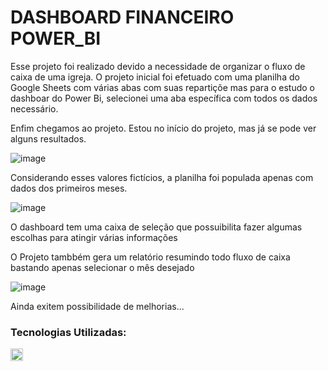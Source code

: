 # DASHBOARD FINANCEIRO POWER_BI

Esse projeto foi realizado devido a necessidade de organizar o fluxo de caixa de uma igreja.
O projeto inicial foi efetuado com uma planilha do Google Sheets com várias abas com suas repartiçõe
mas para o estudo o dashboar do Power Bi, selecionei uma aba específica  com todos os dados necessário.

Enfim chegamos ao projeto.
Estou no início do projeto, mas já se pode ver alguns resultados.

![image](https://github.com/alessandragalvaos/DASHBOAR_FINANCEIRO_POWER_BI/assets/156546129/707efb37-f7f1-4241-b0ec-0aab73f70c59)


Considerando esses valores fictícios, a planilha foi populada apenas com dados dos primeiros meses.

![image](https://github.com/alessandragalvaos/DASHBOAR_FINANCEIRO_POWER_BI/assets/156546129/18814bf3-bdf7-439a-afda-528e856c3881)

O dashboard tem uma caixa de seleção que possuibilita fazer algumas escolhas para atingir várias informações



O Projeto tambbém gera um relatório resumindo todo fluxo de caixa bastando apenas selecionar o mês desejado


![image](https://github.com/alessandragalvaos/DASHBOAR_FINANCEIRO_POWER_BI/assets/156546129/a4395189-1ff9-41a6-b443-023c5ed12cf7)


Ainda exitem possibilidade de melhorias... 

### Tecnologias Utilizadas: <p align="left">  
  <a href="https://powerbi.microsoft.com/" target="_blank" rel="noreferrer"> <img src="https://upload.wikimedia.org/wikipedia/commons/thumb/c/cf/New_Power_BI_Logo.svg/630px-New_Power_BI_Logo.svg.png" alt="powerbi" width="20" height="20"/> 
</p> 
